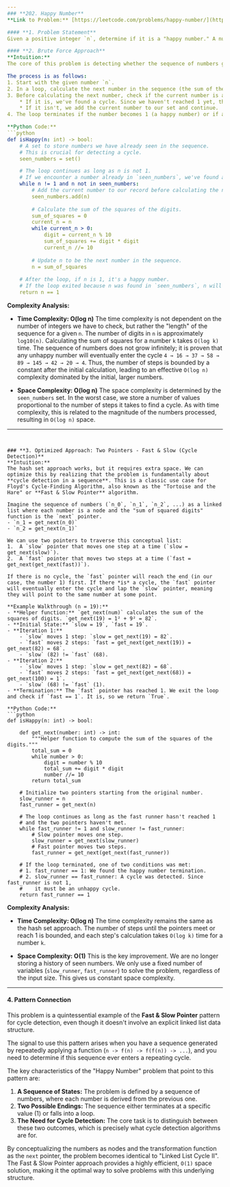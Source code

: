 ```yaml
---
### **202. Happy Number**
**Link to Problem:** [https://leetcode.com/problems/happy-number/](https://leetcode.com/problems/happy-number/)

#### **1. Problem Statement**
Given a positive integer `n`, determine if it is a "happy number." A number is happy if the process of repeatedly replacing it with the sum of the squares of its digits eventually leads to the number 1. If the process enters a repeating cycle that does not include 1, the number is not happy. The function should return `True` if `n` is happy, and `False` otherwise.

#### **2. Brute Force Approach**
**Intuition:**
The core of this problem is detecting whether the sequence of numbers generated ever repeats itself. If we generate a number we've already seen, we have detected a cycle. The most straightforward way to keep track of the numbers we've already encountered is to use a hash set (or any data structure with fast lookups).

The process is as follows:
1. Start with the given number `n`.
2. In a loop, calculate the next number in the sequence (the sum of the squares of the digits).
3. Before calculating the next number, check if the current number is already in our set of seen numbers.
    * If it is, we've found a cycle. Since we haven't reached 1 yet, this must be an unhappy cycle, so we return `False`.
    * If it isn't, we add the current number to our set and continue.
4. The loop terminates if the number becomes 1 (a happy number) or if a cycle is detected.

**Python Code:**
```python
def isHappy(n: int) -> bool:
    # A set to store numbers we have already seen in the sequence.
    # This is crucial for detecting a cycle.
    seen_numbers = set()

    # The loop continues as long as n is not 1.
    # If we encounter a number already in `seen_numbers`, we've found a cycle.
    while n != 1 and n not in seen_numbers:
        # Add the current number to our record before calculating the next one.
        seen_numbers.add(n)
        
        # Calculate the sum of the squares of the digits.
        sum_of_squares = 0
        current_n = n
        while current_n > 0:
            digit = current_n % 10
            sum_of_squares += digit * digit
            current_n //= 10
        
        # Update n to be the next number in the sequence.
        n = sum_of_squares
        
    # After the loop, if n is 1, it's a happy number.
    # If the loop exited because n was found in `seen_numbers`, n will not be 1.
    return n == 1

```
**Complexity Analysis:**

*   **Time Complexity: O(log n)**
    The time complexity is not dependent on the number of integers we have to check, but rather the "length" of the sequence for a given `n`. The number of digits in `n` is approximately `log10(n)`. Calculating the sum of squares for a number `k` takes `O(log k)` time. The sequence of numbers does not grow infinitely; it is proven that any unhappy number will eventually enter the cycle `4 → 16 → 37 → 58 → 89 → 145 → 42 → 20 → 4`. Thus, the number of steps is bounded by a constant after the initial calculation, leading to an effective `O(log n)` complexity dominated by the initial, larger numbers.

*   **Space Complexity: O(log n)**
    The space complexity is determined by the `seen_numbers` set. In the worst case, we store a number of values proportional to the number of steps it takes to find a cycle. As with time complexity, this is related to the magnitude of the numbers processed, resulting in `O(log n)` space.

---
```


### **3. Optimized Approach: Two Pointers - Fast & Slow (Cycle Detection)**
**Intuition:**
The hash set approach works, but it requires extra space. We can optimize this by realizing that the problem is fundamentally about **cycle detection in a sequence**. This is a classic use case for Floyd's Cycle-Finding Algorithm, also known as the "Tortoise and the Hare" or **Fast & Slow Pointer** algorithm.

Imagine the sequence of numbers (`n_0`, `n_1`, `n_2`, ...) as a linked list where each number is a node and the "sum of squared digits" function is the `next` pointer.
- `n_1 = get_next(n_0)`
- `n_2 = get_next(n_1)`

We can use two pointers to traverse this conceptual list:
1.  A `slow` pointer that moves one step at a time (`slow = get_next(slow)`).
2.  A `fast` pointer that moves two steps at a time (`fast = get_next(get_next(fast))`).

If there is no cycle, the `fast` pointer will reach the end (in our case, the number 1) first. If there *is* a cycle, the `fast` pointer will eventually enter the cycle and lap the `slow` pointer, meaning they will point to the same number at some point.

**Example Walkthrough (n = 19):**
- **Helper function:** `get_next(num)` calculates the sum of the squares of digits. `get_next(19) = 1² + 9² = 82`.
- **Initial State:** `slow = 19`, `fast = 19`.
- **Iteration 1:**
    - `slow` moves 1 step: `slow = get_next(19) = 82`.
    - `fast` moves 2 steps: `fast = get_next(get_next(19)) = get_next(82) = 68`.
    - `slow` (82) != `fast` (68).
- **Iteration 2:**
    - `slow` moves 1 step: `slow = get_next(82) = 68`.
    - `fast` moves 2 steps: `fast = get_next(get_next(68)) = get_next(100) = 1`.
    - `slow` (68) != `fast` (1).
- **Termination:** The `fast` pointer has reached 1. We exit the loop and check if `fast == 1`. It is, so we return `True`.

**Python Code:**
```python
def isHappy(n: int) -> bool:
    
    def get_next(number: int) -> int:
        """Helper function to compute the sum of the squares of the digits."""
        total_sum = 0
        while number > 0:
            digit = number % 10
            total_sum += digit * digit
            number //= 10
        return total_sum

    # Initialize two pointers starting from the original number.
    slow_runner = n
    fast_runner = get_next(n)

    # The loop continues as long as the fast runner hasn't reached 1
    # and the two pointers haven't met.
    while fast_runner != 1 and slow_runner != fast_runner:
        # Slow pointer moves one step.
        slow_runner = get_next(slow_runner)
        # Fast pointer moves two steps.
        fast_runner = get_next(get_next(fast_runner))

    # If the loop terminated, one of two conditions was met:
    # 1. fast_runner == 1: We found the happy number termination.
    # 2. slow_runner == fast_runner: A cycle was detected. Since fast_runner is not 1,
    #    it must be an unhappy cycle.
    return fast_runner == 1

```
**Complexity Analysis:**

*   **Time Complexity: O(log n)**
    The time complexity remains the same as the hash set approach. The number of steps until the pointers meet or reach 1 is bounded, and each step's calculation takes `O(log k)` time for a number `k`.

*   **Space Complexity: O(1)**
    This is the key improvement. We are no longer storing a history of seen numbers. We only use a fixed number of variables (`slow_runner`, `fast_runner`) to solve the problem, regardless of the input size. This gives us constant space complexity.

---

#### **4. Pattern Connection**
This problem is a quintessential example of the **Fast & Slow Pointer** pattern for cycle detection, even though it doesn't involve an explicit linked list data structure.

The signal to use this pattern arises when you have a sequence generated by repeatedly applying a function (`n -> f(n) -> f(f(n)) -> ...`), and you need to determine if this sequence ever enters a repeating cycle.

The key characteristics of the "Happy Number" problem that point to this pattern are:
1.  **A Sequence of States:** The problem is defined by a sequence of numbers, where each number is derived from the previous one.
2.  **Two Possible Endings:** The sequence either terminates at a specific value (1) or falls into a loop.
3.  **The Need for Cycle Detection:** The core task is to distinguish between these two outcomes, which is precisely what cycle detection algorithms are for.

By conceptualizing the numbers as nodes and the transformation function as the `next` pointer, the problem becomes identical to "Linked List Cycle II". The Fast & Slow Pointer approach provides a highly efficient, `O(1)` space solution, making it the optimal way to solve problems with this underlying structure.